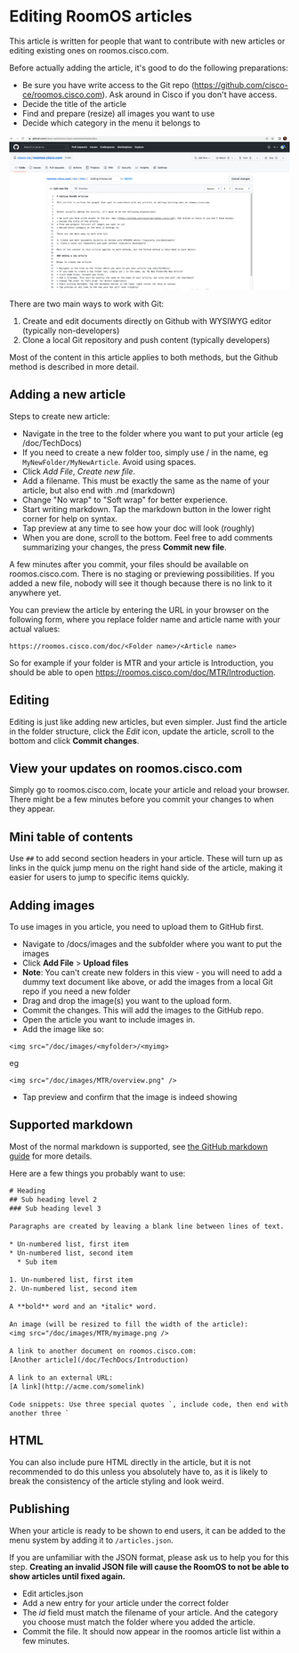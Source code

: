 # Editing RoomOS articles

This article is written for people that want to contribute with new articles or editing existing ones on roomos.cisco.com.


Before actually adding the article, it's good to do the following preparations:

* Be sure you have write access to the Git repo (https://github.com/cisco-ce/roomos.cisco.com). Ask around in Cisco if you don't have access.
* Decide the title of the article
* Find and prepare (resize) all images you want to use
* Decide which category in the menu it belongs to

<img src="/doc/images/misc/github-editing.png" />

There are two main ways to work with Git:

1. Create and edit documents directly on Github with WYSIWYG editor (typically non-developers)
2. Clone a local Git repository and push content (typically developers)

Most of the content in this article applies to both methods, but the Github method is described in more detail.

## Adding a new article

Steps to create new article:

* Navigate in the tree to the folder where you want to put your article (eg /doc/TechDocs)
* If you need to create a new folder too, simply use / in the name, eg `MyNewFolder/MyNewArticle`. Avoid using spaces.
* Click *Add File*, *Create new file*.
* Add a filename. This must be exactly the same as the name of your article, but also end with .md (markdown)
* Change "No wrap" to "Soft wrap" for better experience.
* Start writing markdown. Tap the markdown button in the lower right corner for help on syntax.
* Tap preview at any time to see how your doc will look (roughly)
* When you are done, scroll to the bottom. Feel free to add comments summarizing your changes, the press **Commit new file**.

A few minutes after you commit, your files should be available on roomos.cisco.com. There is no staging or previewing possibilities. If you added a new file, nobody will see it though because there is no link to it anywhere yet.

You can preview the article by entering the URL in your browser on the following form, where you replace folder name and article name with your actual values:

```
https://roomos.cisco.com/doc/<Folder name>/<Article name>
```
So for example if your folder is MTR and your article is Introduction, you should be able to open https://roomos.cisco.com/doc/MTR/Introduction.


## Editing

Editing is just like adding new articles, but even simpler. Just find the article in the folder structure, click the *Edit* icon, update the article, scroll to the bottom and click **Commit changes**.

## View your updates on roomos.cisco.com

Simply go to roomos.cisco.com, locate your article and reload your browser. There might be a few minutes before you commit your changes to when they appear.

## Mini table of contents

Use `##` to add second section headers in your article. These will turn up as links in the quick jump menu on the right hand side of the article, making it easier for users to jump to specific items quickly.


## Adding images

To use images in you article, you need to upload them to GitHub first.

* Navigate to /docs/images and the subfolder where you want to put the images
* Click **Add File** > **Upload files**
* **Note**: You can't create new folders in this view - you will need to add a dummy text document like above, or add the images from a local Git repo if you need a new folder
* Drag and drop the image(s) you want to the upload form.
* Commit the changes. This will add the images to the GitHub repo.
* Open the article you want to include images in.
* Add the image like so: 

```
<img src="/doc/images/<myfolder>/<myimg>
```

eg

```
<img src="/doc/images/MTR/overview.png" />
```

* Tap preview and confirm that the image is indeed showing

## Supported markdown

Most of the normal markdown is supported, see [the GitHub markdown guide](https://docs.github.com/en/get-started/writing-on-github/getting-started-with-writing-and-formatting-on-github/basic-writing-and-formatting-syntax) for more details.

Here are a few things you probably want to use:

```
# Heading
## Sub heading level 2
### Sub heading level 3

Paragraphs are created by leaving a blank line between lines of text.

* Un-numbered list, first item
* Un-numbered list, second item
  * Sub item

1. Un-numbered list, first item
2. Un-numbered list, second item

A **bold** word and an *italic* word.

An image (will be resized to fill the width of the article):
<img src="/doc/images/MTR/myimage.png />

A link to another document on roomos.cisco.com:
[Another article](/doc/TechDocs/Introduction)

A link to an external URL:
[A link](http://acme.com/somelink)

Code snippets: Use three special quotes `, include code, then end with another three `

```

## HTML

You can also include pure HTML directly in the article, but it is not recommended to do this unless you absolutely have to, as it is likely to break the consistency of the article styling and look weird.

## Publishing

When your article is ready to be shown to end users, it can be added to the menu system by adding it to `/articles.json`.

If you are unfamiliar with the JSON format, please ask us to help you for this step. **Creating an invalid JSON file will cause the RoomOS to not be able to show articles until fixed again.**

* Edit articles.json
* Add a new entry for your article under the correct folder
* The *id* field must match the filename of your article. And the category you choose must match the folder where you added the article.
* Commit the file. It should now appear in the roomos article list within a few minutes.
